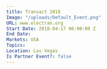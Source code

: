 ```yaml
---
title: Transact 2018
Image: "/uploads/Default_Event.png"
URL: www.electran.org
Start Date: 2018-04-17 00:00:00 Z
End Date: 
Markets: USA
Topics: 
Location: Las Vegas
Is Partner Event?: false
---
```



